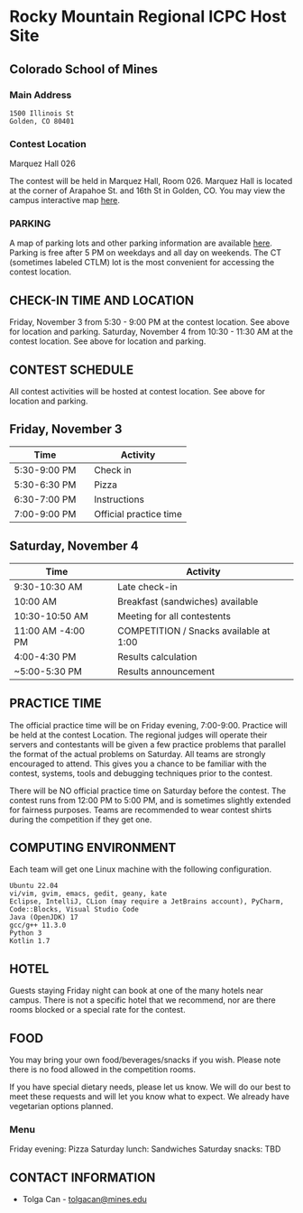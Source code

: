 # Rocky Mountain Regional ICPC Host Site

## Colorado School of Mines

### Main Address

```
1500 Illinois St
Golden, CO 80401
```

### Contest Location

Marquez Hall 026

The contest will be held in Marquez Hall, Room 026.  Marquez Hall is located at the corner of Arapahoe St. and 16th St in Golden, CO. You may view the campus interactive map [here](https://tour.mines.edu/map/).

### PARKING

A map of parking lots and other parking information are available [here](https://www.mines.edu/parking/). Parking is free after 5 PM on weekdays and all day on weekends. The CT (sometimes labeled CTLM) lot is the most convenient for accessing the contest location.

## CHECK-IN TIME AND LOCATION

Friday, November 3 from 5:30 - 9:00 PM at the contest location. See above for location and parking.
Saturday, November 4 from 10:30 - 11:30 AM at the contest location. See above for location and parking.

## CONTEST SCHEDULE

All contest activities will be hosted at contest location. See above for location and parking.

## Friday, November 3

| Time         |     | Activity                |
| ------------ | --- | ----------------------- |
| 5:30-9:00 PM |     | Check in                |
| 5:30-6:30 PM |     | Pizza                   |
| 6:30-7:00 PM |     | Instructions            |
| 7:00-9:00 PM |     | Official practice time  |

## Saturday, November 4

| Time           |     | Activity                               |
| -------------- | --- | -------------------------------------- |
| 9:30-10:30 AM |     | Late check-in                          |
| 10:00 AM       |     | Breakfast (sandwiches) available           |
| 10:30-10:50 AM |     | Meeting for all contestents            |
| 11:00 AM -4:00 PM  |     | COMPETITION / Snacks available at 1:00 |
| 4:00-4:30 PM   |     | Results calculation                    |
| ~5:00-5:30 PM  |     | Results announcement                   |

## PRACTICE TIME

The official practice time will be on Friday evening, 7:00-9:00. Practice will be held at the contest Location. The regional judges will operate their servers and contestants will be given a few practice problems that parallel the format of the actual problems on Saturday. All teams are strongly encouraged to attend. This gives you a chance to be familiar with the contest, systems, tools and debugging techniques prior to the contest.

There will be NO official practice time on Saturday before the contest.
The contest runs from 12:00 PM to 5:00 PM, and is sometimes slightly extended for fairness purposes. Teams are recommended to wear contest shirts during the competition if they get one.

## COMPUTING ENVIRONMENT

Each team will get one Linux machine with the following configuration.

```
Ubuntu 22.04
vi/vim, gvim, emacs, gedit, geany, kate
Eclipse, IntelliJ, CLion (may require a JetBrains account), PyCharm, Code::Blocks, Visual Studio Code
Java (OpenJDK) 17
gcc/g++ 11.3.0
Python 3
Kotlin 1.7
```

<!--
Each team is allowed to bring 3 laptops configured with the development environments of their choosing.  Official languages supported for the contest are: Java, C++, Python 3, Kotlin.

We will provide wifi access, however, if your home institution has eduroam, we strongly recommend you set up eduroam before coming to the competition.  Eduroam will be the easiest way to access Mines' network.
-->

<!--
## KATTIS ACCOUNT

Create an account (at least for one member per team) on open.kattis.com and remember your password.
-->
<!--Only printed references will be allowed during the contest
NO digital devices will be allowed to use during the contest-->

## HOTEL

Guests staying Friday night can book at one of the many hotels near campus. There is not a specific hotel that we recommend, nor are there rooms blocked or a special rate for the contest.

## FOOD

You may bring your own food/beverages/snacks if you wish. Please note there is no food allowed in the competition rooms.

If you have special dietary needs, please let us know. We will do our best to meet these requests and will let you know what to expect. We already have vegetarian options planned.

### Menu

Friday evening: Pizza
Saturday lunch: Sandwiches
Saturday snacks: TBD

## CONTACT INFORMATION

-   Tolga Can - [tolgacan@mines.edu](mailto:tolgacan@mines.edu)

